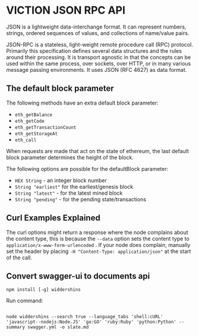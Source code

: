 # VICTION JSON RPC API

JSON is a lightweight data-interchange format. It can represent numbers, strings, ordered sequences of values, and collections of name/value pairs.

JSON-RPC is a stateless, light-weight remote procedure call (RPC) protocol. Primarily this specification defines several data structures and the rules around their processing. It is transport agnostic in that the concepts can be used within the same process, over sockets, over HTTP, or in many various message passing environments. It uses JSON (RFC 4627) as data format.

## The default block parameter


The following methods have an extra default block parameter:

- `eth_getBalance`
- `eth_getCode`
- `eth_getTransactionCount`
- `eth_getStorageAt`
- `eth_call`


When requests are made that act on the state of ethereum, the last default block parameter determines the height of the block.

The following options are possible for the defaultBlock parameter:

- `HEX String` - an integer block number
- `String "earliest"` for the earliest/genesis block
- `String "latest"` - for the latest mined block
- `String "pending"` - for the pending state/transactions

## Curl Examples Explained

The curl options might return a response where the node complains about the content type, this is because the `--data` option sets the content type to `application/x-www-form-urlencoded` . If your node does complain, manually set the header by placing `-H "Content-Type: application/json"` at the start of the call.

## Convert swagger-ui to documents api 

`npm install [-g] widdershins`

Run command:

```

node widdershins --search true --language_tabs 'shell:cURL' 'javascript--nodejs:Node.JS' 'go:GO' 'ruby:Ruby' 'python:Python' --summary swagger.yml -o slate.md

```